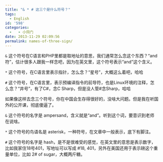 ```yaml
---
title: "& * # 这三个是什么符号？"
tags:
  - English
id: '598'
categories:
  -   - 小窍门
date: 2013-11-29 02:09:56
permalink: names-of-three-sign/
---
```


`&` 这个符号在C语言和PHP里都是取地址的意思，我们通常怎么念这个东西？“and符”，估计很多人跟我一样念吧，因为在英文里，这个符号表示“and”这个含义。

`*` 这个符号，在C语言里表示指针，怎么念？“星号”，大概这么着吧，哈哈

`#` 这个符号，在C语言里，表示预编译指令的前导符，也是Linux环境的注释，怎么念？“井号”，有了C#，念C Sharp，但是没人管#念Sharp，哈哈

如果像这样去念三个符号，你在中国会生存得很好的，没啥大问题。但是我在听国外的公开课，彻底傻逼了。

`&` 这个符号的名字是 ampersand，含义就是“and”。听到这个词，要意识到老师在说啥。

`*` 这个符号的鸟语名是 asterisk，一种符号，在文章中一般表示，底下有脚注。

`#` 这个符号的名字是 hash，是不是很难受的感觉，在英文里的意思是表示数字，比如我家住18号401，写地址可以写成 #18, 401，另外在美国还用于表示磅这个重量单位，比如 2# of sugar，大概两斤糖。